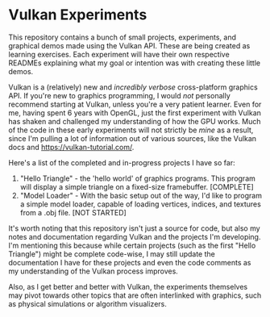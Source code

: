 # Vulkan Experiments
This repository contains a bunch of small projects, experiments, and graphical demos made using the Vulkan API. These are being created as learning exercises. Each experiment will have their own respective READMEs explaining what my goal or intention was with creating these little demos.

Vulkan is a (relatively) new and *incredibly verbose* cross-platform graphics API. If you're new to graphics programming, I would *not* personally recommend starting at Vulkan, unless you're a very patient learner. Even for me, having spent 6 years with OpenGL, just the first experiment with Vulkan has shaken and challenged my understanding of how the GPU works. Much of the code in these early experiments will not strictly be *mine* as a result, since I'm pulling a lot of information out of various sources, like the Vulkan docs and https://vulkan-tutorial.com/.

Here's a list of the completed and in-progress projects I have so far:

1. "Hello Triangle" - the 'hello world' of graphics programs. This program will display a simple triangle on a fixed-size framebuffer. [COMPLETE]
2. "Model Loader" - With the basic setup out of the way, I'd like to program a simple model loader, capable of loading vertices, indices, and textures from a .obj file. [NOT STARTED]

It's worth noting that this repository isn't just a source for code, but also my notes and documentation regarding Vulkan and the projects I'm developing. I'm mentioning this because while certain projects (such as the first "Hello Triangle") might be complete code-wise, I may still update the documentation I have for these projects and even the code comments as my understanding of the Vulkan process improves.

Also, as I get better and better with Vulkan, the experiments themselves may pivot towards other topics that are often interlinked with graphics, such as physical simulations or algorithm visualizers.